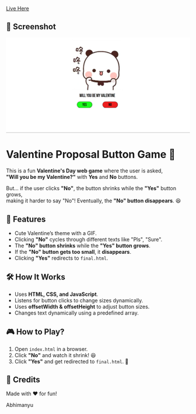 [Live Here]( https://abhi6777.github.io/Valentine/)

## 📸 Screenshot
![Game Preview](game.png)

# Valentine Proposal Button Game 💖

This is a fun **Valentine's Day web game** where the user is asked,  
**"Will you be my Valentine?"** with **Yes** and **No** buttons.  

But... if the user clicks **"No"**, the button shrinks while the **"Yes"** button grows,  
making it harder to say "No"! Eventually, the **"No" button disappears**. 😆  

## 🚀 Features
- Cute Valentine’s theme with a GIF.
- Clicking **"No"** cycles through different texts like "Pls", "Sure".
- The **"No" button shrinks** while the **"Yes" button grows**.
- If the **"No" button gets too small**, it **disappears**.
- Clicking **"Yes"** redirects to `final.html`.

## 🛠️ How It Works
- Uses **HTML, CSS, and JavaScript**.
- Listens for button clicks to change sizes dynamically.
- Uses **offsetWidth & offsetHeight** to adjust button sizes.
- Changes text dynamically using a predefined array.


## 🎮 How to Play?
1. Open `index.html` in a browser.
2. Click **"No"** and watch it shrink! 😆
3. Click **"Yes"** and get redirected to `final.html`. 🎉

## 🎁 Credits
Made with ❤️ for fun!  

Abhimanyu